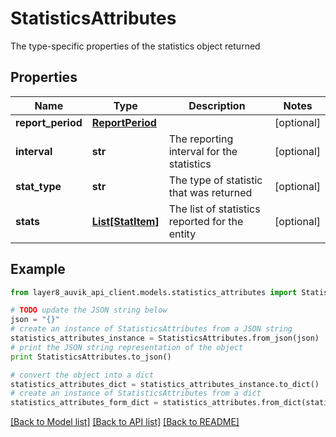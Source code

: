 # StatisticsAttributes

The type-specific properties of the statistics object returned

## Properties
Name | Type | Description | Notes
------------ | ------------- | ------------- | -------------
**report_period** | [**ReportPeriod**](ReportPeriod.md) |  | [optional] 
**interval** | **str** | The reporting interval for the statistics | [optional] 
**stat_type** | **str** | The type of statistic that was returned | [optional] 
**stats** | [**List[StatItem]**](StatItem.md) | The list of statistics reported for the entity | [optional] 

## Example

```python
from layer8_auvik_api_client.models.statistics_attributes import StatisticsAttributes

# TODO update the JSON string below
json = "{}"
# create an instance of StatisticsAttributes from a JSON string
statistics_attributes_instance = StatisticsAttributes.from_json(json)
# print the JSON string representation of the object
print StatisticsAttributes.to_json()

# convert the object into a dict
statistics_attributes_dict = statistics_attributes_instance.to_dict()
# create an instance of StatisticsAttributes from a dict
statistics_attributes_form_dict = statistics_attributes.from_dict(statistics_attributes_dict)
```
[[Back to Model list]](../README.md#documentation-for-models) [[Back to API list]](../README.md#documentation-for-api-endpoints) [[Back to README]](../README.md)


